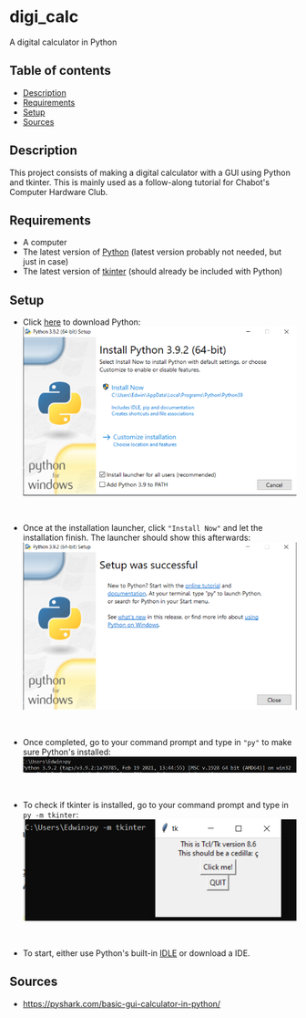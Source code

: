 # digi_calc
A digital calculator in Python

## Table of contents
* [Description](#description)
* [Requirements](#requirements)
* [Setup](#setup)
* [Sources](#sources)

## Description
This project consists of making a digital calculator with a GUI using Python and tkinter. This is mainly used as a follow-along tutorial for Chabot's Computer Hardware Club.

## Requirements
* A computer
* The latest version of [Python](https://www.python.org/downloads/) (latest version probably not needed, but just in case)
* The latest version of [tkinter](https://docs.python.org/3/library/tkinter.html) (should already be included with Python)

## Setup
* Click [here](https://www.python.org/downloads/) to download Python:
![](imgs/Capture.PNG)
<br />

* Once at the installation launcher, click ``"Install Now"`` and let the installation finish. The launcher should show this afterwards:
![](imgs/Capture1.PNG)
<br />

* Once completed, go to your command prompt and type in ``"py"`` to make sure Python's installed:
![](imgs/Capture2.PNG) 
<br />

* To check if tkinter is installed, go to your command prompt and type in ``py -m tkinter``: 
![](imgs/Capture3.PNG) 
<br />

* To start, either use Python's built-in [IDLE](https://docs.python.org/3/library/idle.html) or download a IDE.

## Sources
* https://pyshark.com/basic-gui-calculator-in-python/
